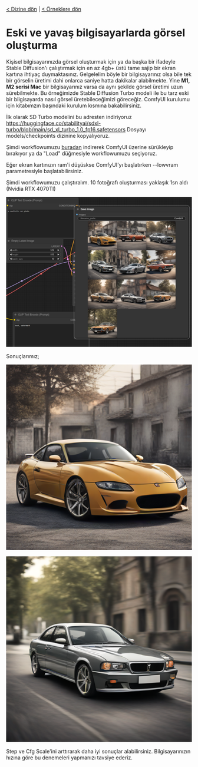 <a href="/">< Dizine dön</a> | <a href="/ornekler">< Örneklere dön</a>

# Eski ve yavaş bilgisayarlarda görsel oluşturma

Kişisel bilgisayarınızda görsel oluşturmak için ya da başka bir ifadeyle Stable Diffusion'ı çalıştırmak için en az 4gb+ üstü tame sajip bir ekran kartına ihtiyaç duymaktasınız. 
Gelgelelim böyle bir bilgisayarınız olsa bile tek bir görselin üretimi dahi onlarca saniye hatta dakikalar alabilmekte. Yine <strong>M1, M2 serisi Mac</strong> bir bilgisayarınız varsa da aynı şekilde görsel üretimi uzun sürebilmekte. Bu örneğimizde Stable Diffusion Turbo modeli ile bu tarz eski bir bilgisayarda nasıl görsel üretebileceğimizi göreceğiz. ComfyUI kurulumu için kitabımzın başındaki kurulum kısmına bakabilirsiniz.

İlk olarak SD Turbo modelini bu adresten indiriyoruz https://huggingface.co/stabilityai/sdxl-turbo/blob/main/sd_xl_turbo_1.0_fp16.safetensors
Dosyayı models/checkpoints dizinine kopyalıyoruz.

Şimdi workflowumuzu [buradan](gorseller/workflow/sanatai_sd_turbo.json) indirerek ComfyUI üzerine sürükleyip bırakıyor ya da "Load" düğmesiyle workflowumuzu seçiyoruz.

Eğer ekran kartınızın ram'i düşüskse ComfyUI'yı başlatırken  --lowvram parametresiyle başlatabilirsiniz.

Şimdi workflowumuzu çalıştıralım. 10 fotoğrafı oluşturması yaklaşık 1sn aldı (Nvidia RTX 4070TI)

![alt text](/gorseller/sd-turbo-1.png)


Sonuçlarımız;

![alt text](/gorseller/sd-turbo-2.png)

![alt text](/gorseller/sd-turbo-3.png)


Step ve Cfg Scale'ini arttırarak daha iyi sonuçlar alabilirsiniz. Bilgisayarınızın hızına göre bu denemeleri yapmanızı tavsiye ederiz.




